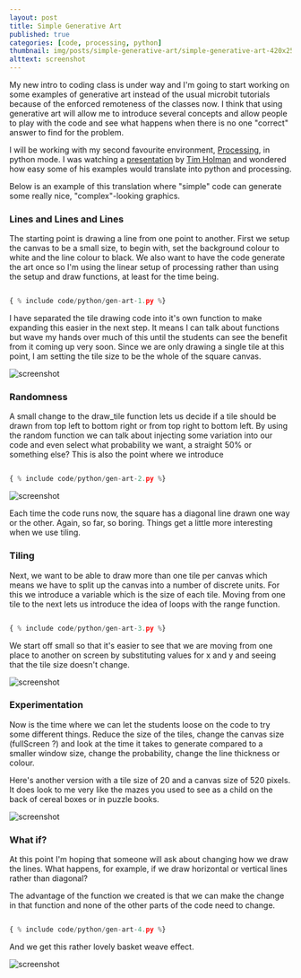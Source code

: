 ```yaml
---
layout: post
title: Simple Generative Art
published: true
categories: [code, processing, python]
thumbnail: img/posts/simple-generative-art/simple-generative-art-420x255.webp
alttext: screenshot
---
```


My new intro to coding class is under way and I'm going to start working on some examples of generative art instead of the usual microbit tutorials because of the 
enforced remoteness of the classes now. I think that using generative art will allow me to introduce several concepts and allow people to play with the code and 
see what happens when there is no one "correct" answer to find for the problem. 

I will be working with my second favourite environment, <a href="https://processing.org/">Processing</a>, in python mode. I was watching a <a href="https://youtu.be/4Se0_w0ISYk">presentation</a> by 
<a href="https://tholman.com">Tim Holman</a> and wondered how easy some of his examples would translate into python and processing. 

Below is an example of this translation where "simple" code can generate some really nice, "complex"-looking graphics.


### Lines and Lines and Lines

The starting point is drawing a line from one point to another. First we setup the canvas to be a small size, to begin with, set the background colour to white 
and the line colour to black. We also want to have the code generate the art once so I'm using the linear setup of processing rather than using the setup and draw functions, 
at least for the time being.

```python

{ % include code/python/gen-art-1.py %}

```

I have separated the tile drawing code into it's own function to make expanding this easier in the next step. It means I can talk about functions but wave my hands over much of this until 
the students can see the benefit from it coming up very soon. Since we are only drawing a single tile at this point, I am setting the tile size to be the whole of the square canvas.


![screenshot](/img/posts/simple-generative-art/art-1.webp)


### Randomness

A small change to the draw_tile function lets us decide if a tile should be drawn from top left to bottom right or from top right to bottom left. By using the random function 
we can talk about injecting some variation into our code and even select what probability we want, a straight 50% or something else? This is also the point where we introduce 

```python

{ % include code/python/gen-art-2.py %}

```

![screenshot](/img/posts/simple-generative-art/art-2.webp)

Each time the code runs now, the square has a diagonal line drawn one way or the other. Again, so far, so boring. Things get a little more interesting when we use tiling.


### Tiling

Next, we want to be able to draw more than one tile per canvas which means we have to split up the canvas into a number of discrete units. For this we 
introduce a variable which is the size of each tile. Moving from one tile to the next lets us introduce the idea of loops with the range function. 

```python

{ % include code/python/gen-art-3.py %}

```

We start off 
small so that it's easier to see that we are moving from one place to another on screen by substituting values for x and y and seeing that the tile size doesn't change. 


![screenshot](/img/posts/simple-generative-art/art-3.webp)


### Experimentation

Now is the time where we can let the students loose on the code to try some different things. Reduce the size of the tiles, change the canvas size (fullScreen ?) and look at the time it 
takes to generate compared to a smaller window size, change the probability, change the line thickness or colour. 

Here's another version with a tile size of 20 and a canvas size of 520 pixels. It does look to me very like the mazes you used to see as a child on the back of cereal boxes 
or in puzzle books. 

![screenshot](/img/posts/simple-generative-art/art-4.webp)


### What if?

At this point I'm hoping that someone will ask about changing how we draw the lines. What happens, for example, if we draw horizontal or vertical lines rather than 
diagonal? 

The advantage of the function we created is that we can make the change in that function and none of the other parts of the code need to change. 

```python

{ % include code/python/gen-art-4.py %}

```


And we get this rather lovely basket weave effect.


![screenshot](/img/posts/simple-generative-art/art-5.webp)

